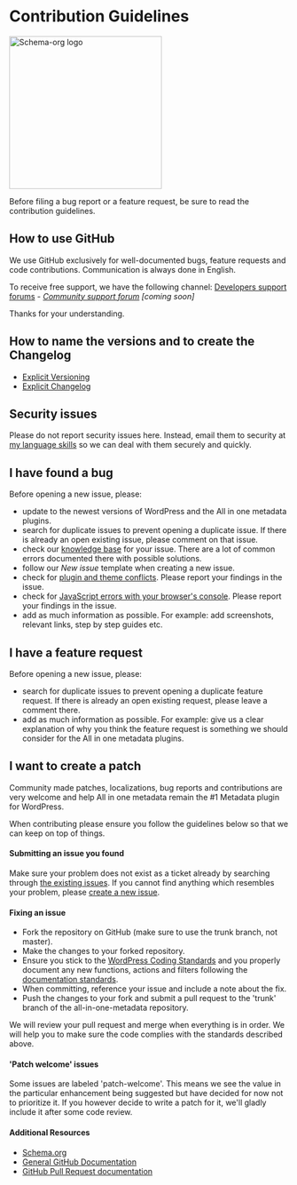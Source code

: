 # Contribution Guidelines
<img src="https://blog.datacite.org/images/2016/12/schema-org.png" alt="Schema-org logo" width="275px">

Before filing a bug report or a feature request, be sure to read the contribution guidelines.

## How to use GitHub
We use GitHub exclusively for well-documented bugs, feature requests and code contributions. Communication is always done in English.

To receive free support, we have the following channel: [Developers support forums](https://gitter.im/my-language-skills) - _[Community support forum](https://gitter.im/my-language-skills) [coming soon]_

Thanks for your understanding.

## How to name the versions and to create the Changelog

* [Explicit Versioning](https://software-development-guidelines.github.io/Explicit-Versioning/)
* [Explicit Changelog](https://software-development-guidelines.github.io/Explicit-Changelog/)

## Security issues
Please do not report security issues here. Instead, email them to security at [my language skills](mailto:mylanguageskills@hotmaim.com) so we can deal with them securely and quickly.

## I have found a bug
Before opening a new issue, please:
* update to the newest versions of WordPress and the All in one metadata plugins.
* search for duplicate issues to prevent opening a duplicate issue. If there is already an open existing issue, please comment on that issue.
* check our [knowledge base](https://abc.com) for your issue. There are a lot of common errors documented there with possible solutions.
* follow our _New issue_ template when creating a new issue.
* check for [plugin and theme conflicts](https://yoa.st/1y2). Please report your findings in the issue.
* check for [JavaScript errors with your browser's console](https://yoa.st/1y3). Please report your findings in the issue.
* add as much information as possible. For example: add screenshots, relevant links, step by step guides etc.

## I have a feature request
Before opening a new issue, please:
* search for duplicate issues to prevent opening a duplicate feature request. If there is already an open existing request, please leave a comment there.
* add as much information as possible. For example: give us a clear explanation of why you think the feature request is something we should consider for the All in one metadata plugins.

## I want to create a patch
Community made patches, localizations, bug reports and contributions are very welcome and help All in one metadata remain the #1 Metadata plugin for WordPress.

When contributing please ensure you follow the guidelines below so that we can keep on top of things.

#### Submitting an issue you found
Make sure your problem does not exist as a ticket already by searching through [the existing issues](https://github.com/my-language-skills/all-in-one-metadata/issues). If you cannot find anything which resembles your problem, please [create a new issue](https://github.com/my-language-skills/all-in-one-metadata/issues/new).

#### Fixing an issue

* Fork the repository on GitHub (make sure to use the trunk branch, not master).
* Make the changes to your forked repository.
* Ensure you stick to the [WordPress Coding Standards](https://make.wordpress.org/core/handbook/best-practices/coding-standards/) and you properly document any new functions, actions and filters following the [documentation standards](https://make.wordpress.org/core/handbook/best-practices/inline-documentation-standards/php/).
* When committing, reference your issue and include a note about the fix.
* Push the changes to your fork and submit a pull request to the 'trunk' branch of the all-in-one-metadata repository.

We will review your pull request and merge when everything is in order. We will help you to make sure the code complies with the standards described above.

#### 'Patch welcome' issues
Some issues are labeled 'patch-welcome'. This means we see the value in the particular enhancement being suggested but have decided for now not to prioritize it. If you however decide to write a patch for it, we'll gladly include it after some code review.

#### Additional Resources
* [Schema.org](https://schema.org/)
* [General GitHub Documentation](https://help.github.com/)
* [GitHub Pull Request documentation](https://help.github.com/send-pull-requests/)
